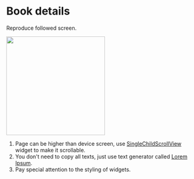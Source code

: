 # Book details

Reproduce followed screen.

<img src="https://i.imgur.com/KuEiOHH.mp4" width="260" loading="lazy"/>

1. Page can be higher than device screen, use [SingleChildScrollView](https://api.flutter.dev/flutter/widgets/SingleChildScrollView-class.html) widget to make it scrollable.
2. You don't need to copy all texts, just use text generator called [Lorem Ipsum](https://www.lipsum.com/).
3. Pay special attention to the styling of widgets.
